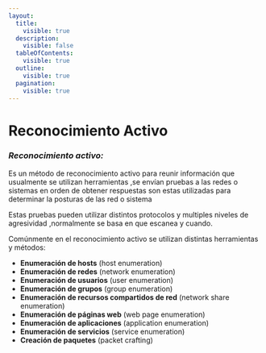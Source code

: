 ```yaml
---
layout:
  title:
    visible: true
  description:
    visible: false
  tableOfContents:
    visible: true
  outline:
    visible: true
  pagination:
    visible: true
---
```


# Reconocimiento Activo

### _**Reconocimiento activo:**_

Es un método de reconocimiento activo  para reunir información que usualmente se utilizan herramientas ,se envían pruebas a las redes o sistemas en orden de obtener respuestas son estas utilizadas para determinar la posturas de las red o sistema

Estas pruebas pueden utilizar distintos protocolos y multiples niveles de agresividad ,normalmente se basa en que escanea y cuando.

Comúnmente en el reconocimiento activo se utilizan distintas herramientas y métodos:

* **Enumeración de hosts** (host enumeration)
* **Enumeración de redes** (network enumeration)
* **Enumeración de usuarios** (user enumeration)
* **Enumeración de grupos** (group enumeration)
* **Enumeración de recursos compartidos de red** (network share enumeration)
* **Enumeración de páginas web** (web page enumeration)
* **Enumeración de aplicaciones** (application enumeration)
* **Enumeración de servicios** (service enumeration)
* **Creación de paquetes** (packet crafting)
